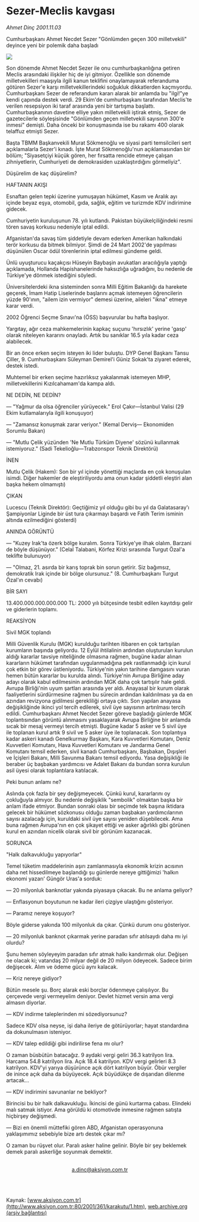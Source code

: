 # Sezer-Meclis kavgası

*Ahmet Dinç 2001.11.03*

<div>
 <p class="spot">
  Cumhurbaşkanı Ahmet Necdet Sezer "Gönlümden geçen 300 milletvekili" deyince yeni bir polemik daha başladı
 </p>
 <p class="metin">
 </p>
 <img border="0" src="/web/20020113095920im_/http://www.aksiyon.com.tr/2001/361/resimler/sezer.jpg"/>
 <p class="metin">
  Son dönemde Ahmet Necdet Sezer ile onu cumhurbaşkanlığına getiren Meclis arasındaki ilişkiler hiç de iyi gitmiyor. Özellikle son dönemde milletvekilleri maaşıyla ilgili kanun teklifini onaylamayarak referanduma götüren Sezer'e karşı milletvekillerindeki soğukluk dikkatlerden kaçmıyordu. Cumhurbaşkanı Sezer de referandum kararı alarak bir anlamda bu "ilgi!"ye kendi çapında destek verdi. 29 Ekim'de cumhurbaşkanı tarafından Meclis'te verilen resepsiyon iki taraf arasında yeni bir tartışma başlattı. Cumhurbaşkanının davetine elliye yakın milletvekili iştirak etmiş, Sezer de gazetecilerle söyleşisinde "Gönlümden geçen milletvekili sayısının 300'e inmesi" demişti. Daha önceki bir konuşmasında ise bu rakamı 400 olarak telaffuz etmişti Sezer.
 </p>
 <p class="metin">
  Başta TBMM Başkanvekili Murat Sökmenoğlu ve siyasi parti temsilcileri sert açıklamalarla Sezer'i kınadı. İşte Murat Sökmenoğlu'nun açıklamasından bir bölüm; "Siyasetçiyi küçük gören, her fırsatta rencide etmeye çalışan zihniyetlerin, Cumhuriyeti de demokrasiden uzaklaştırdığını görmeliyiz".
 </p>
 <p class="metin">
  Düşürelim de kaç düşürelim?
 </p>
 <p class="metin">
 </p>
 <p class="arabaslik">
  HAFTANIN AKIŞI
 </p>
 <p class="metin">
  Esnaftan gelen tepki üzerine yumuşayan hükümet, Kasım ve Aralık ayı içinde beyaz eşya, otomobil, gıda, sağlık, eğitim ve turizmde KDV indirimine gidecek.
 </p>
 <p class="metin">
  Cumhuriyetin kuruluşunun 78. yılı kutlandı. Pakistan büyükelçiliğindeki resmi tören savaş korkusu nedeniyle iptal edildi.
 </p>
 <p class="metin">
  Afganistan'da savaş tüm şiddetiyle devam ederken Amerikan halkındaki terör korkusu da bitmek bilmiyor. Şimdi de 24 Mart 2002'de yapılması düşünülen Oscar ödül törenlerinin iptal edilmesi gündeme geldi.
 </p>
 <p class="metin">
  Ünlü uyuşturucu kaçakçısı Hüseyin Baybaşin avukatları aracılığıyla yaptığı açıklamada, Hollanda Hapishanelerinde haksızlığa uğradığını, bu nedenle de Türkiye'ye dönmek istediğini söyledi.
 </p>
 <p class="metin">
  Üniversitelerdeki ikna sisteminden sonra Milli Eğitim Bakanlığı da harekete geçerek, İmam Hatip Liselerinde başlarını açmak istemeyen öğrencilerin yüzde 90'ının, "ailem izin vermiyor" demesi üzerine, aileleri "ikna" etmeye karar verdi.
 </p>
 <p class="metin">
  2002 Öğrenci Seçme Sınavı'na (ÖSS) başvurular bu hafta başlıyor.
 </p>
 <p class="metin">
  Yargıtay, ağır ceza mahkemelerinin kapkaç suçunu 'hırsızlık' yerine 'gasp' olarak niteleyen kararını onayladı. Artık bu sanıklar 16.5 yıla kadar ceza alabilecek.
 </p>
 <p class="metin">
  Bir an önce erken seçim isteyen iki lider buluştu. DYP Genel Başkanı Tansu Çiller, 9. Cumhurbaşkanı Süleyman Demirel'i Güniz Sokak'ta ziyaret ederek, destek istedi.
 </p>
 <p class="metin">
  Muhtemel bir erken seçime hazırlıksız yakalanmak istemeyen MHP, milletvekillerini Kızılcahamam'da kampa aldı.
 </p>
 <p class="metin">
 </p>
 <p class="arabaslik">
  NE DEDİN, NE DEDİN?
 </p>
 <p class="metin">
  — "Yağmur da olsa öğrenciler yürüyecek." Erol Çakır—İstanbul Valisi (29 Ekim kutlamalarıyla ilgili konuşuyor)
 </p>
 <p class="metin">
  — "Zamansız konuşmak zarar veriyor." (Kemal Derviş— Ekonomiden Sorumlu Bakan)
 </p>
 <p class="metin">
  — "Mutlu Çelik yüzünden 'Ne Mutlu Türküm Diyene' sözünü kullanmak istemiyoruz." (Sadi Tekelioğlu—Trabzonspor Teknik Direktörü)
 </p>
 <p class="metin">
 </p>
 <p class="arabaslik">
  İNEN
 </p>
 <p class="metin">
  Mutlu Çelik (Hakem): Son bir yıl içinde yönettiği maçlarda en çok konuşulan isimdi. Diğer hakemler de eleştiriliyordu ama onun kadar şiddetli eleştiri alan başka hekem olmamıştı)
 </p>
 <p class="metin">
 </p>
 <p class="arabaslik">
  ÇIKAN
 </p>
 <p class="metin">
  Lucescu (Teknik Direktör): Geçtiğimiz yıl olduğu gibi bu yıl da Galatasaray'ı Şampiyonlar Liginde bir üst tura çıkarmayı başardı ve Fatih Terim isminin altında ezilmediğini gösterdi)
 </p>
 <p class="metin">
 </p>
 <p class="arabaslik">
  ANINDA GÖRÜNTÜ
 </p>
 <p class="metin">
  — "Kuzey Irak'ta özerk bölge kuralım. Sonra Türkiye'ye ilhak olalım. Barzani de böyle düşünüyor." (Celal Talabani, Körfez Krizi sırasında Turgut Özal'a teklifte bulunuyor)
 </p>
 <p class="metin">
  — "Olmaz, 21. asırda bir karış toprak bin sorun getirir. Siz bağımsız, demokratik Irak içinde bir bölge olursunuz." (8. Cumhurbaşkanı Turgut Özal'ın cevabı)
 </p>
 <p class="metin">
 </p>
 <p class="arabaslik">
  BİR SAYI
 </p>
 <p class="metin">
  13.400.000.000.000.000 TL: 2000 yılı bütçesinde tesbit edilen kayıtdışı gelir ve giderlerin toplamı.
 </p>
 <p class="metin">
 </p>
 <p class="arabaslik">
  REAKSİYON
 </p>
 <p class="metin">
  Sivil MGK toplandı
 </p>
 <p class="metin">
  Milli Güvenlik Kurulu (MGK) kurulduğu tarihten itibaren en çok tartışılan kurumların başında geliyordu. 12 Eylül ihtilalinin ardından oluşturulan kurulun aldığı kararlar tavsiye niteliğinde olmasına rağmen, bugüne kadar alınan kararların hükümet tarafından uygulanmadığına pek rastlanmadığı için kurul çok etkin bir görev üstleniyordu. Türkiye'nin yakın tarihine damgasını vuran hemen bütün kararlar bu kurulda alındı. Türkiye'nin Avrupa Birliğine aday adayı olarak kabul edilmesinin ardından MGK daha çok tartışılır hale geldi. Avrupa Birliği'nin uyum şartları arasında yer aldı. Anayasal bir kurum olarak faaliyetlerini sürdürmesine rağmen bu sürecin ardından kaldırılması ya da en azından revizyona gidilmesi gerekliliği ortaya çıktı. Son yapılan anayasa değişikliğinde ikinci yol tercih edilerek, sivil üye sayısının artırılması tercih edildi. Cumhurbaşkanı Ahmet Necdet Sezer göreve başladığı günlerde MGK toplantısından görüntü alınmasını yasaklayarak Avrupa Birliğine bir anlamda sıcak bir mesaj vermeyi tercih etmişti. Bugüne kadar 5 asker ve 5 sivil üye ile toplanan kurul artık 9 sivil ve 5 asker üye ile toplanacak. Son toplantıya kadar askeri kanadı Genelkurmay Başkanı, Kara Kuvvetleri Komutanı, Deniz Kuvvetleri Komutanı, Hava Kuvvetleri Komutanı ve Jandarma Genel Komutanı temsil ederken, sivil kanadı Cumhurbaşkanı, Başbakan, Dışışleri ve İçişleri Bakanı, Milli Savunma Bakanı temsil ediyordu. Yasa değişikliği ile beraber üç başbakan yardımcısı ve Adalet Bakanı da bundan sonra kurulun asil üyesi olarak toplantılara katılacak.
 </p>
 <p class="metin">
  Peki bunun anlamı ne?
 </p>
 <p class="metin">
  Aslında çok fazla bir şey değişmeyecek. Çünkü kurul, kararlarını oy çokluğuyla almıyor. Bu nedenle değişiklik "sembolik" olmaktan başka bir anlam ifade etmiyor. Bundan sonraki olası bir seçimde tek başına iktidara gelecek bir hükümet sözkonusu olduğu zaman başbakan yardımcılarının sayısı azalacağı için, kuruldaki sivil üye sayısı yeniden düşebilecek. Ama buna rağmen Avrupa'nın en çok şikayet ettiği ve asker ağırlıklı gibi görünen kurul en azından nicelik olarak sivil bir görünüm kazanacak.
 </p>
 <p class="metin">
 </p>
 <p class="arabaslik">
  SORUNCA
 </p>
 <p class="metin">
  "Halk dalkavukluğu yapıyorlar"
 </p>
 <p class="metin">
  Temel tüketim maddelerinin aşırı zamlanmasıyla ekonomik krizin acısının daha net hissedilmeye başlandığı şu günlerde nereye gittiğimizi 'halkın ekonomi yazarı' Güngör Uras'a sorduk:
 </p>
 <p class="metin">
  — 20 milyonluk banknotlar yakında piyasaya çıkacak. Bu ne anlama geliyor?
 </p>
 <p class="metin">
  — Enflasyonun boyutunun ne kadar ileri çizgiye ulaştığını gösteriyor.
 </p>
 <p class="metin">
  — Paramız nereye koşuyor?
 </p>
 <p class="metin">
  Böyle giderse yakında 100 milyonluk da çıkar. Çünkü durum onu gösteriyor.
 </p>
 <p class="metin">
  — 20 milyonluk banknot çıkarmak yerine paradan sıfır atılsaydı daha mı iyi olurdu?
 </p>
 <p class="metin">
  Şunu hemen söyleyeyim paradan sıfır atmak halkı kandırmak olur. Değişen ne olacak ki; vatandaş 20 milyar değil de 20 milyon ödeyecek. Sadece birim değişecek. Alım ve ödeme gücü aynı kalacak.
 </p>
 <p class="metin">
  — Kriz nereye gidiyor?
 </p>
 <p class="metin">
  Bütün mesele şu. Borç alarak eski borçlar ödenmeye çalışılıyor. Bu çerçevede vergi vermeyelim deniyor. Devlet hizmet versin ama vergi almasın diyorlar.
 </p>
 <p class="metin">
  — KDV indirme taleplerinden mi sözediyorsunuz?
 </p>
 <p class="metin">
  Sadece KDV olsa neyse, işi daha ileriye de götürüyorlar; hayat standardına da dokunulmasın isteniyor.
 </p>
 <p class="metin">
  — KDV talep edildiği gibi indirilirse fena mı olur?
 </p>
 <p class="metin">
  O zaman büsbütün batacağız. 9 aydaki vergi geliri 36.3 katrilyon lira. Harcama 54.8 katrilyon lira. Açık 18.4 katrilyon. KDV vergi gelirleri 8.3 katrilyon. KDV'yi yarıya düşürünce açık dört katrilyon büyür. Öbür vergiler de inince açık daha da büyüyecek. Açık büyüdükçe de dışarıdan dilenme artacak...
 </p>
 <p class="metin">
  — KDV indirimini savunanlar ne bekliyor?
 </p>
 <p class="metin">
  Birincisi bu bir halk dalkavukluğu. İkincisi de günü kurtarma çabası. Elindeki malı satmak istiyor. Ama görüldü ki otomotivde inmesine rağmen satışta hiçbirşey değişmedi.
 </p>
 <p class="metin">
  — Bizi en önemli müttefiki gören ABD, Afganistan operasyonuna yaklaşımımız sebebiyle bize artı destek çıkar mı?
 </p>
 <p class="metin">
  O zaman bu rüşvet olur. Paralı asker haline gelinir. Böyle bir şey beklemek demek paralı askerliğe soyunmak demektir.
 </p>
 <br/>
 <center>
  <a class="anaorta" href="http://web.archive.org/web/20020113095920/mailto:a.dinc@aksiyon.com.tr">
   a.dinc@aksiyon.com.tr
  </a>
 </center>
 <br/>
 <br/>
 <br/>
</div>

Kaynak: [www.aksiyon.com.tr](http://www.aksiyon.com.tr:80/2001/361/karakutu/1.htm), [web.archive.org (arşiv bağlantısı)](http://web.archive.org/web/20020113095920/http://www.aksiyon.com.tr:80/2001/361/karakutu/1.htm)

